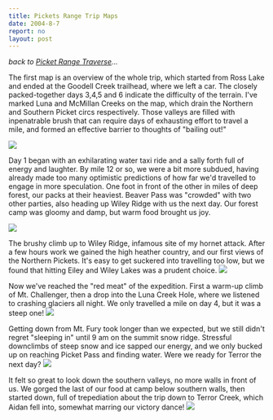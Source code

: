 ```yaml
---
title: Pickets Range Trip Maps 
date: 2004-8-7
report: no
layout: post
---
```


*back to [Picket Range Traverse](#/sections/trips/2004_pickets)...*

The first map is an overview of the whole trip, which started from Ross Lake
and ended at the Goodell Creek trailhead, where we left a car. The closely
packed-together days 3,4,5 and 6 indicate the difficulty of the terrain.
I've marked Luna and McMillan Creeks on the map, which drain the Northern
and Southern Picket circs respectively. Those valleys are filled with
inpenatrable brush that can require days of exhausting effort to travel a mile,
and formed an effective barrier to thoughts of "bailing out!"

![](images/articles/trips/2004/ptmap6.jpg)

Day 1 began with an exhilarating water taxi ride and a sally forth full of
energy and laughter. By mile 12 or so, we were a bit more subdued, having
already made too many optimistic predictions of how far we'd travelled to
engage in more speculation. One foot in front of the other in miles of
deep forest, our packs at their heaviest. Beaver Pass was "crowded" with
two other parties, also heading up Wiley Ridge with us the next day.
Our forest camp was gloomy and damp, but warm food brought us joy.

![](images/articles/trips/2004/ptmap1.jpg)

The brushy climb up to Wiley Ridge, infamous site of my hornet attack.
After a few hours work we gained the high heather country, and our first
views of the Northern Pickets. It's easy to get suckered into travelling too
low, but we found that hitting Eiley and Wiley Lakes was a prudent choice.
![](images/articles/trips/2004/ptmap2.jpg)

Now we've reached the "red meat" of the expedition. First a warm-up climb
of Mt. Challenger, then a drop into the Luna Creek Hole, where we listened
to crashing glaciers all night. We only travelled a mile on day 4, but it
was a steep one!
![](images/articles/trips/2004/ptmap3.jpg)

Getting down from Mt. Fury took longer than we expected, but we still didn't
regret "sleeping in" until 9 am on the summit snow ridge. Stressful downclimbs
of steep snow and ice sapped our energy, and we only bucked up on reaching
Picket Pass and finding water. Were we ready for Terror the next day?
![](images/articles/trips/2004/ptmap4.jpg)

It felt so great to look down the southern valleys, no more walls in front
of us. We gorged the last of our food at camp below southern walls, then
started down, full of trepediation about the trip down to Terror Creek,
which Aidan fell into, somewhat marring our victory dance!
![](images/articles/trips/2004/ptmap5.jpg)
